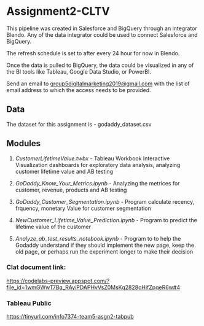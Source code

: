 # Assignment2-CLTV

This pipeline was created in Salesforce and BigQuery through an integrator Blendo. Any of the data integrator could be used to connect Salesforce and BigQuery.

The refresh schedule is set to after every 24 hour for now in Blendo.

Once the data is pulled to BigQuery, the data could be visualized in any of the BI tools like Tableau, Google Data Studio, or PowerBI.

Send an email to group5digitalmarketing2019@gmail.com with the list of email address to which the access needs to be provided.

## Data
  The dataset for this assignment is - godaddy_dataset.csv

## Modules

  1. *CustomerLifetimeValue.twbx* - Tableau Workbook Interactive Visualization dashboards for exploratory data analysis, analyzing customer lifetime value and AB testing

  2. *GoDaddy_Know_Your_Metrics.ipynb* - Analyzing the metrices for customer, revenue, products and AB testing

  3. *GoDaddy_Customer_Segmentation.ipynb* - Program calculate recency, frquency, monetary Value for customer segmentation

  4. *NewCustomer_Lifetime_Value_Prediction.ipynb* - Program to predict the lifetime value of the customer

  5. *Analyze_ab_test_results_notebook.ipynb*  - Program to to help the Godaddy understand if they should implement the new page, keep the old page, or perhaps run the experiment longer to make their decision

### Clat document link: 
https://codelabs-preview.appspot.com/?file_id=1wmGWwT7Bq_RAyiPDAPHvVsZ0MsKq2828oHifZpqeR6w#4

### Tableau Public
https://tinyurl.com/info7374-team5-asgn2-tabpub
